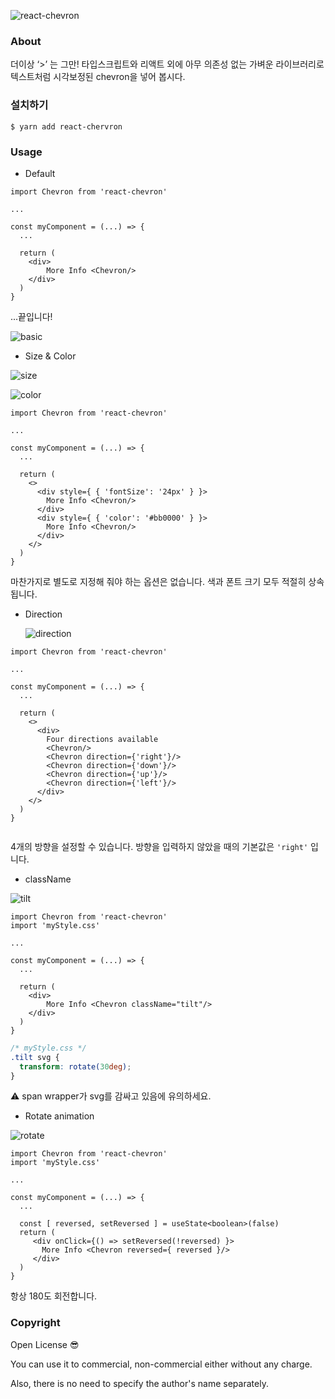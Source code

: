 



![react-chevron](/Users/blueStragglr/WebstormProjects/yarn/react-chevron/image/title.png)





### About

더이상 ‘>’ 는 그만! 타입스크립트와 리액트 외에 아무 의존성 없는 가벼운 라이브러리로 텍스트처럼 시각보정된 chevron을 넣어 봅시다. 





### 설치하기

```shell
$ yarn add react-chervron
```





### Usage

- Default

```tsx
import Chevron from 'react-chevron'

...

const myComponent = (...) => {
  ...
  
  return (
    <div>
    	More Info <Chevron/>
    </div>
  )
}
```

...끝입니다! 

![basic](/Users/blueStragglr/WebstormProjects/yarn/react-chevron/image/basic.png)



-  Size & Color

![size](/Users/blueStragglr/WebstormProjects/yarn/react-chevron/image/size.png)

![color](/Users/blueStragglr/WebstormProjects/yarn/react-chevron/image/color.png)

```tsx
import Chevron from 'react-chevron'

...

const myComponent = (...) => {
  ...
  
  return (
    <>
      <div style={ { 'fontSize': '24px' } }>
        More Info <Chevron/>
      </div>
      <div style={ { 'color': '#bb0000' } }>
        More Info <Chevron/>
      </div>
    </>
  )
}
```

마찬가지로 별도로 지정해 줘야 하는 옵션은 없습니다. 색과 폰트 크기 모두 적절히 상속됩니다. 



- Direction

  ![direction](/Users/blueStragglr/WebstormProjects/yarn/react-chevron/image/direction.png)

```tsx
import Chevron from 'react-chevron'

...

const myComponent = (...) => {
  ...

  return (
    <>
      <div>
        Four directions available
        <Chevron/>
        <Chevron direction={'right'}/>
        <Chevron direction={'down'}/>
        <Chevron direction={'up'}/>
        <Chevron direction={'left'}/>
      </div>
    </>
  )
}


```

4개의 방향을 설정할 수 있습니다. 방향을 입력하지 않았을 때의 기본값은 `'right'` 입니다. 



- className

![tilt](/Users/blueStragglr/WebstormProjects/yarn/react-chevron/image/tilt.png)

```tsx
import Chevron from 'react-chevron'
import 'myStyle.css'

...

const myComponent = (...) => {
  ...
  
  return (
    <div>
    	More Info <Chevron className="tilt"/>
    </div>
  )
}
```

```css
/* myStyle.css */
.tilt svg {
  transform: rotate(30deg);
}
```

⚠️ span wrapper가 svg를 감싸고 있음에 유의하세요.



- Rotate animation

![rotate](/Users/blueStragglr/WebstormProjects/yarn/react-chevron/image/rotate.gif)

```tsx
import Chevron from 'react-chevron'
import 'myStyle.css'

...

const myComponent = (...) => {
  ...
  
  const [ reversed, setReversed ] = useState<boolean>(false)
  return (
     <div onClick={() => setReversed(!reversed) }>
       More Info <Chevron reversed={ reversed }/>
     </div>
  )
}
```

항상 180도 회전합니다. 





### Copyright

Open License 😎

You can use it to commercial, non-commercial either without any charge. 

Also, there is no need to specify the author's name separately.

